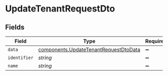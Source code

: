 # UpdateTenantRequestDto


## Fields

| Field                                                                                          | Type                                                                                           | Required                                                                                       | Description                                                                                    |
| ---------------------------------------------------------------------------------------------- | ---------------------------------------------------------------------------------------------- | ---------------------------------------------------------------------------------------------- | ---------------------------------------------------------------------------------------------- |
| `data`                                                                                         | [components.UpdateTenantRequestDtoData](../../models/components/updatetenantrequestdtodata.md) | :heavy_minus_sign:                                                                             | N/A                                                                                            |
| `identifier`                                                                                   | *string*                                                                                       | :heavy_minus_sign:                                                                             | N/A                                                                                            |
| `name`                                                                                         | *string*                                                                                       | :heavy_minus_sign:                                                                             | N/A                                                                                            |